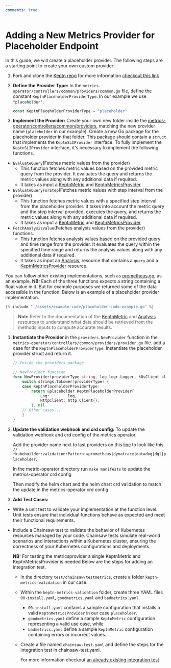 ```yaml
---
comments: true
---
```


# Adding a New Metrics Provider for Placeholder Endpoint

In this guide, we will create a placeholder provider.
The following steps are a starting point to create your own custom provider:
<!-- markdownlint-disable MD007 -->

1. Fork and clone the [Keptn repo](https://github.com/keptn/lifecycle-toolkit)
  for more information [checkout this link](https://keptn.sh/stable/docs/contribute/general/git/fork-clone/)

2. **Define the Provider Type:** In the `metrics-operator/controllers/common/providers/common.go` file,
 define the constant `KeptnPlaceholderProviderType`.
  In our example we use `"placeholder"`.

    ```go
    const KeptnPlaceholderProviderType = "placeholder"
    ```

3. **Implement the Provider:** Create your own new folder inside the
[metrics-operator/controllers/common/providers](https://github.com/keptn/lifecycle-toolkit/tree/main/metrics-operator/controllers/common/providers),
matching the new provider name (`placeholder` in our example).
Create a new Go package for the placeholder provider in that folder.
This package should contain a `struct` that implements the `KeptnSLIProvider` interface.
To fully implement the `KeptnSLIProvider` interface, it's necessary to implement the following functions.

  * `EvaluateQuery`(Fetches metric values from the provider)
    * This function fetches metric values based on the provided
      metric query from the provider.
      It evaluates the query and returns the metric values
      along with any additional data if required.
    * It takes as input a [KeptnMetric](../../reference/crd-reference/metric.md)
      and [KeptnMetricsProvider](../../reference/crd-reference/metricsprovider.md)
  * `EvaluateQueryForStep`(Fetches metric values with step interval from the provider)
    * This function fetches metric values with a specified step interval from the placeholder provider.
      It takes into account the metric query and the step interval provided, executes the query,
      and returns the metric values along with any additional data if required.
    * It takes as input a [KeptnMetric](../../reference/crd-reference/metric.md)
      and [KeptnMetricsProvider](../../reference/crd-reference/metricsprovider.md)
  * `FetchAnalysisValue`(Fetches analysis values from the provider) functions.
    * This function fetches analysis values based on the provided query and time range from the
      provider.
      It evaluates the query within the specified time range and returns the analysis
      values along with any additional data if required.
    * It takes as input an [Analysis](../../reference/crd-reference/analysis.md),
      resource that contains a `query` and a
      [KeptnMetricsProvider](../../reference/crd-reference/metricsprovider.md) resource.

  You can follow other existing implementations,
 such as [prometheus.go](https://github.com/keptn/lifecycle-toolkit/blob/main/metrics-operator/controllers/common/providers/prometheus/prometheus.go),
 as an example.
   **NB:** Each of the three functions expects a string containing a float value in it.
  But for example purposes
           we returned some of the data accessible in the function.
  Below is an example of a placeholder provider implementation.

  ```go
  {% include "./assets/example-code/placeholder-code-example.go" %}
  ```

> **Note** Refer to the documentation of the
> [KeptnMetric](https://github.com/keptn/lifecycle-toolkit/blob/main/docs/docs/reference/crd-reference/metric.md)
> and
> [Analysis](https://github.com/keptn/lifecycle-toolkit/blob/main/docs/docs/reference/crd-reference/analysis.md)
> resources
> to understand what data should be retrieved from the methods inputs to compute accurate results.

1. **Instantiate the Provider** in the `providers.NewProvider` function
  in the `metrics-operator/controllers/common/providers/provider.go` file.
  add a case for the `KeptnPlaceholderProviderType`.
  Instantiate the placeholder provider struct and return it.

    ```go
    // Inside the providers package

    // NewProvider function
    func NewProvider(providerType string, log logr.Logger, k8sClient client.Client) (KeptnSLIProvider, error) {
        switch strings.ToLower(providerType) {
        case KeptnPlaceholderProviderType:
            return &placeholder.KeptnPlaceholderProvider{
                Log:        log,
                HttpClient: http.Client{},
            }, nil
        // Other cases...
        }
    }
    ```

2. **Update the validation webhook and crd config:** To update the validation webhook and crd config of the metrics operator.

   Add the provider name next to last providers on this
   [line](https://github.com/keptn/lifecycle-toolkit/blob/main/metrics-operator/api/v1beta1/keptnmetricsprovider_types.go#L29)
   to look like this
   `// +kubebuilder:validation:Pattern:=prometheus|dynatrace|datadog|dql|placeholder`.

   In the metric-operator directory run `make manifests` to update the metrics-operator crd config

   Then modify the helm chart and the helm chart crd validation to match the update in the metrics-operator crd config
  
3. **Add Test Cases:**

  * Write a unit test to validate your implementation at the function level.
        Unit tests ensure that individual
        functions behave as expected and meet their functional requirements.

  * Include a Chainsaw test to validate the behavior of Kubernetes resources managed by your code.
        Chainsaw tests simulate real-world scenarios and interactions within a Kubernetes cluster, ensuring
        the correctness of your Kubernetes configurations and deployments.

      **NB:** For testing the metricsprovider a single KeptnMetric and KeptnMetricsProvider is needed
      Below are the steps for adding an integration test.
    * In the directory `test/chainsaw/testmetrics`, create a folder `keptn-metrics-validation` in our case.
    * Within the `keptn-metrics-validation` folder, create three YAML files `00-install.yaml`, `goodmetrics.yaml`
            and `badmetrics.yaml`.
      * `00-install.yaml` contains a sample configuration that installs a valid `KeptnMetricsProvider`
              in our case `placeholder`.
      * `goodmetrics.yaml` define a sample `KeptnMetric` configuration representing a valid use case, while
      * `badmetrics.yaml` define a sample `KeptnMetric` configuration containing errors or incorrect values.
    * Create a file named `chainsaw-test.yaml` and define the steps for the integration test in chainsaw-test.yaml.

      For more information checkout [an already existing integration test](https://github.com/keptn/lifecycle-toolkit/tree/main/test/chainsaw/testmetrics/metrics)

<!-- markdownlint-enable MD007 -->
